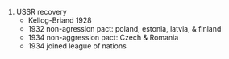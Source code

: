 1. USSR recovery
   - Kellog-Briand 1928
   - 1932 non-agression pact: poland, estonia, latvia, & finland
   - 1934 non-aggression pact: Czech & Romania
   - 1934 joined league of nations
